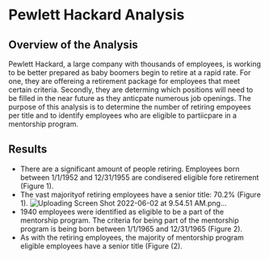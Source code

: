 # Pewlett Hackard Analysis
## Overview of the Analysis
Pewlett Hackard, a large company with thousands of employees, is working to be better prepared as baby boomers begin to retire at a rapid rate. For one, they are offereing a retirement package for employees that meet certain criteria. Secondly, they are determing which positions will need to be filled in the near future as they anticpate numerous job openings. The purpose of this analysis is to determine the number of retiring empoyees per title and to identify employees who are eligible to partiicpare in a mentorship program.
## Results
- There are a significant amount of people retiring. Employees born between 1/1/1952 and 12/31/1955 are condisered eligible fore retirement (Figure 1).
- The vast majorityof retiring employees have a senior title: 70.2% (Figure 1).
![Uploading Screen Shot 2022-06-02 at 9.54.51 AM.png…]()
- 1940 employees were identified as eligible to be a part of the mentorship program. The criteria for being part of the mentorship program is being born between 1/1/1965 and 12/31/1965 (Figure 2).
- As with the retiring employees, the majority of mentorship program eligible employees have a senior title (Figure (2).

